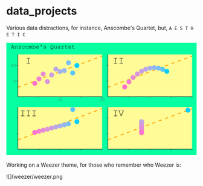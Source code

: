 # data_projects

Various data distractions, for instance, Anscombe's Quartet, but, `A E S T H E T I C`

![](anscombe/anscombe.png)

Working on a Weezer theme, for those who remember who Weezer is:

![](weezer/weezer.png
